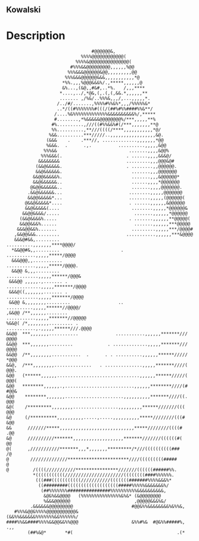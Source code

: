 ## Kowalski

# Description
                                                                                
                                                                                
                                    #@@@@@@&,                                   
                                %%%%@@@@@@@@@@@@(                               
                              %%%%&@@@@@@@@@@@@@@@(                             
                            #%%%&&@@@@@@@@@,,,,,,%@@                            
                           %%%&&&@@@@@@&@@,,,,,,,,,@@                           
                          %%%&&&@@@@@@&&&,,,,,,,,,,,*@                          
                         *%%.,,,%@@@&&&%/.,*****,,,,,,@                         
                         &%...,(&@,,#&#,..*%.   /,,,****                        
                        *....,../,*@&,(,.(,(,&&.*,,,,,,**                       
                        ....... ,/%&/..%%%&,,,/,...,,,,,*.                      
                       /../#/.......,%%%%#%%&%*,,,/%%%%%&*                      
                       ..*/((#%%%%%%%#(((/(##%#%%####%%&**/                     
                      /....%&%%%%%%%%%%%%%&&&&&&&&&&%/,*****                    
                      #........,*%&&&&&@@@@@@@@%/***,,,,,**%                    
                     #%..........,///((#%%&&%#(/***,,,,,,,**@                   
                     %%..........,**///((((/****,,,,,,,,,,,*@/                  
                    %&&..........***/////..,,,,,,,,,,,,,,,,,&@.                 
                   (&&&    .    .***//, .............,,,,,,,*@@                 
                   %&&&.  .      .,.          ..........,,,,,&@@                
                  %%%&&                           .......,,,,&@@%               
                 %%%&&&(.                        . ......,,,,&&&@/              
                &&&&&&&&                         .........,,,@@@&@#             
               (&&@&&&&&.                        . ........,,@@@@@@.            
               &&@&&&&&&.                          .......,,,@@@@@@@            
              &&@@&&&&&%.                          .......,,,&@@@@@@*           
              &&@&&&&&&..                          ......,,,,*@@@@@@@           
             @&@@&&&&&&..                          .......,,,,@@@@@@@.          
            .&&@&&&&&&...                         ........,,,,,@@@@@@@          
            &&@@&&&&&*...                         ........,,,,,(@@@@@@(         
           @&&@&&&&&*....                         . ......,,,,,,&@@@@@@         
           &&@&&&&&(....                           ........,,,,,*@@@@@@&        
          &&@@&&&&/.....                            .......,,,,,,*@@@@@@        
         (&&@&&&&%.....                           . .......,,,,,,**@@@@@(       
         &&@@&&&%......                             .......,,,,,,***@@@@@       
        &&&@@&&%.......                            .........,,,,,***/@@@@#      
       ,&&@@&&&.........                         ...........,,,,,,***&@@@@      
       &&&@#&&,.........                         ..........,,,,,,,****@@@@/     
      *&&@@#&,,.........                       . ...........,,,,,*****/@@@@     
      &&&@@@,,...........                        ...........,,,,,*****/@@@@.    
      &&@@ &,,,.........                        ............,,,,,******/@@@&    
     &&&@@ ,,,,,.,....... .                   .............,,,,,*******/@@@@    
     &&&@((,,,,,,,....... .                    ............,,,,,*******/@@@@    
     &&@@ &,,,,,,,,.........                  .. ..........,,,,,******//@@@@/   
    ,&&@@ /**,,,,,,........                    ...........,,,,,*******//@@@@@   
    %&&@( /*,,,,,,,,......... .              ...........,.,,,,,******///.@@@@   
    &&@@  ***,,,,,,,...........              ...........,,,,,,*******/// @@@@   
    &&@@  ***,,,,,,,.........             . .............,,,,,*******/// @@@@   
    &&@@  /**,,,,,,,,...........  .      . . ..........,,,,,,******///// *@@@   
    &&@,  /***,,,,,,,,..............   . ..............,,,,,*******////(  @@@.  
    &@@   (******,,,,,,...............................,,,,,,******/////(  @@@(  
    &@@   ********,,,,,,.,..........................,,,,,,********////(#  #@@&  
    &@@    ********,,,,,,,......................,,,,,,,,,,*******////((.   @@@  
    &@(    /*********,,,,,,,,.................,,,,,,,,,******///////(((    @@@  
    &@     (/**********,,,,,,,,,,.....,.....,,,,,,,,,,*****////////(((#    &@@  
    &&      ///////*****,,,,,,,,,,,,,,,,,,,,,,,,,,,,*****////////((((#     .@@  
    &@      //////////*******,,,,,,,,,,,,,,,,,,,*******///////((((((#(      @@  
    @(      ,///////////*******,,,*,,,,,,,*********/*///((((((((((###       /@  
    @        //////////////***********************////(((((((((#####         @  
    @         /((((///////////****************///////((((((######%%.            
              *(((((((((((//////////////////////((((((((####%%%%%%.             
               (((###(((((((((((///////////(((((((#######%%%%&&&%*              
                ((#########(((((((((((((((((((#####%%%%%&&&&&&&%/               
                 (##%%%%%%%################%%%%%%%%%%&&&&&&&&&&,                
                  &@&%&&@@@@   (%%%%%%%%%%%%%%%&%&* (&@@@@@@@@                  
                  %&&&@@@@@@                        ,@@@@@&&&%&/                
             .&&&&&&@@@@@@@@@                      #@@&%%&&&&&&&&%&%%&,         
       #%%%&@@&%%%%@@@@@@@@@@@&                   (&&%%&&&&&&%%%%%%%&&%%%%%%/   
    ####%%&&####%%%%&&@@&&%%@@@                    &%%#%&  #@&%%#####%,    .,,  
            (##%&@*       *#(                                       .(*         
                                                                                
                                                                             
